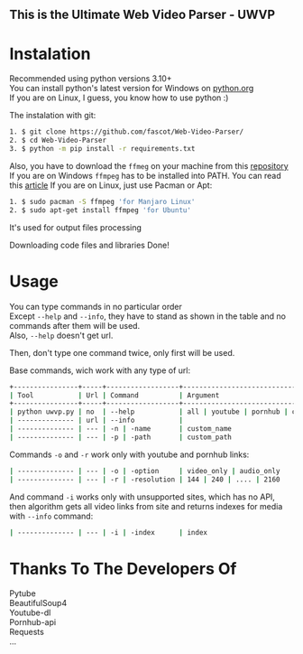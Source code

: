 ## This is the Ultimate Web Video Parser - UWVP

# Instalation

Recommended using python versions 3.10+ <br />
You can install python's latest version for Windows on [python.org](https://python.org/downloads/windows/) <br />
If you are on Linux, I guess, you know how to use python :) <br />

The instalation with git: <br />

```bash
1. $ git clone https://github.com/fascot/Web-Video-Parser/
2. $ cd Web-Video-Parser
3. $ python -m pip install -r requirements.txt
```

Also, you have to download the `ffmeg` on your machine from this [repository](https://github.com/BtbN/FFmpeg-Builds/releases)
If you are on Windows `ffmpeg` has to be installed into PATH. You can read this [article](https://windowsloop.com/install-ffmpeg-windows-10/#add-ffmpeg-to-Windows-path)
If you are on Linux, just use Pacman or Apt:
```bash
1. $ sudo pacman -S ffmpeg 'for Manjaro Linux'
2. $ sudo apt-get install ffmpeg 'for Ubuntu'
```

It's used for output files processing

Downloading code files and libraries Done! <br />

# Usage

You can type commands in no particular order <br />
Except `--help` and `--info`, they have to stand as shown in the table and no commands after them will be used. <br />
Also, `--help` doesn't get url. <br />

Then, don't type one command twice, only first will be used. <br />

Base commands, wich work with any type of url: <br />
```bash
+----------------+-----+------------------+---------------------------------+------------------------------------------------+
| Tool           | Url | Command          | Argument                        | Description                                    |
+----------------+-----+------------------+---------------------------------+------------------------------------------------+
| python uwvp.py | no  | --help           | all | youtube | pornhub | other | Returns documentation for input item           |
| -------------- | url | --info           |                                 | Returns information about page                 |
| -------------- | --- | -n | -name       | custom_name                     | Changes the name of the output media file      |
| -------------- | --- | -p | -path       | custom_path                     | Changes the path of the output media file      |
```

Commands `-o` and `-r` work only with youtube and pornhub links:
```bash
| -------------- | --- | -o | -option     | video_only | audio_only         | Deletes audio or video from output media file  |
| -------------- | --- | -r | -resolution | 144 | 240 | .... | 2160         | Changes resolution of the output media file    |
```

And command `-i` works only with unsupported sites, which has no API, then algorithm gets all video links from site and returns
indexes for media with `--info` command:
```bash
| -------------- | --- | -i | -index      | index                           | Choosing the media file link from site by index |
```

# Thanks To The Developers Of

Pytube <br />
BeautifulSoup4 <br />
Youtube-dl <br />
Pornhub-api <br />
Requests <br />
...